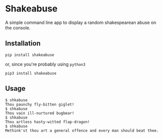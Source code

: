 # Shakeabuse

A simple command line app to display a random shakespearean abuse on the console.

## Installation

```
pip install shakeabuse
```
or, since you're probably using `python3`
```
pip3 install shakeabuse
```

## Usage

```
$ shkabuse
Thou paunchy fly-bitten giglet!
$ shkabuse
Thou vain ill-nurtured bugbear!
$ shkabuse
Thou artless hasty-witted flap-dragon!
$ shkabuse
Methink'st thou art a general offence and every man should beat thee.
```
